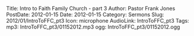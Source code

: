 Title: Intro to Faith Family Church - part 3
Author: Pastor Frank Jones
PostDate: 2012-01-15
Date: 2012-01-15
Category: Sermons
Slug: 2012/01/IntroToFFC_pt3
Icon: microphone
AudioLink: IntroToFFC_pt3
Tags: 
mp3: IntroToFFC_pt3/01152012.mp3
ogg: IntroToFFC_pt3/01152012.ogg
